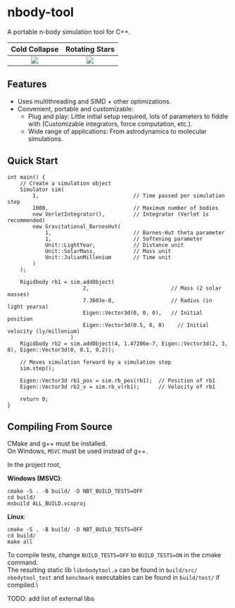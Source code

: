 # nbody-tool
A portable n-body simulation tool for C++.

Cold Collapse                  |  Rotating Stars
:-----------------------------:|:-------------------------:
![](./demo/cold_collapse_demo.gif)  |![](./demo/rotating_demo.gif)

## Features
- Uses multithreading and SIMD + other optimizations.
- Convenient, portable and customizable:
    - Plug and play: Little initial setup required, lots of parameters to fiddle with (Customizable integrators, force computation, etc.).
    - Wide range of applications: From astrodynamics to molecular simulations.

## Quick Start
```
int main() {
    // Create a simulation object
    Simulator sim(
        1,                              // Time passed per simulation step
        1000,                           // Maximum number of bodies
        new VerletIntegrator(),         // Integrator (Verlet is recommended)
        new Gravitational_BarnesHut(
            1,                          // Barnes-Hut theta parameter
            1,                          // Softening parameter
            Unit::LightYear,            // Distance unit
            Unit::SolarMass,            // Mass unit
            Unit::JulianMillenium       // Time unit
        )
    );

    Rigidbody rb1 = sim.addObject(
                        2,                          // Mass (2 solar masses)
                        7.3603e-8,                  // Radius (in light yearsa)
                        Eigen::Vector3d(0, 0, 0),   // Initial position
                        Eigen::Vector3d(0.5, 0, 0)    // Initial velocity (ly/millenium)
                    )
    Rigidbody rb2 = sim.addObject(4, 1.47206e-7, Eigen::Vector3d(2, 3, 0), Eigen::Vector3d(0, 0.1, 0.2));

    // Moves simulation forward by a simulation step
    sim.step();

    Eigen::Vector3d rb1_pos = sim.rb_pos(rb1);  // Position of rb1
    Eigen::Vector3d rb2_v = sim.rb_v(rb1);      // Velocity of rb1

    return 0;
}
```

## Compiling From Source
CMake and g++ must be installed.\
On Windows, `MSVC` must be used instead of g++.

In the project root,

**Windows (MSVC)**:
```
cmake -S . -B build/ -D NBT_BUILD_TESTS=OFF
cd build/
msbuild ALL_BUILD.vcxproj
```

**Linux**:
```
cmake -S . -B build/ -D NBT_BUILD_TESTS=OFF
cd build/
make all
```

To compile tests, change `BUILD_TESTS=OFF` to `BUILD_TESTS=ON` in the cmake command.\
The resulting static lib `libnbodytool.a` can be found in `build/src/`\
`nbodytool_test` and `benchmark` executables can be found in `build/test/` if compiled.\


TODO: add list of external libs
